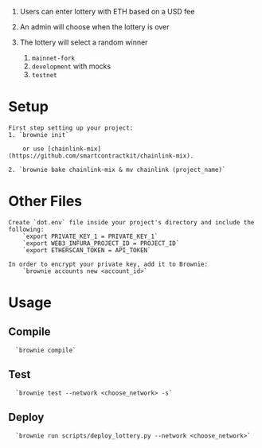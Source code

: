 1. Users can enter lottery with ETH based on a USD fee
2. An admin will choose when the lottery is over
3. The lottery will select a random winner 


    1. `mainnet-fork`
    2. `development` with mocks 
    3. `testnet`
# Setup
    First step setting up your project: 
    1. `brownie init`
           
        or use [chainlink-mix](https://github.com/smartcontractkit/chainlink-mix).
       
    2. `brownie bake chainlink-mix & mv chainlink (project_name)`

# Other Files
    Create `dot.env` file inside your project's directory and include the following:
        `export PRIVATE_KEY_1 = PRIVATE_KEY_1`
        `export WEB3_INFURA_PROJECT_ID = PROJECT_ID`
        `export ETHERSCAN_TOKEN = API_TOKEN`
    
    In order to encrypt your private key, add it to Brownie:
        `brownie accounts new <account_id>`

# Usage

   ## Compile
      `brownie compile`
    
   ## Test
      `brownie test --network <choose_network> -s`
    
   ## Deploy
      `brownie run scripts/deploy_lottery.py --network <choose_network>`
